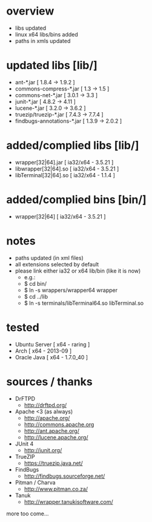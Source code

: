 
overview
========
* libs updated
* linux x64 libs/bins added
* paths in xmls updated

updated libs [lib/]
===========================
* ant-*.jar [ 1.8.4 -> 1.9.2 ]
* commons-compress-*.jar [ 1.3 -> 1.5 ]
* commons-net-*.jar [ 3.0.1 -> 3.3 ]
* junit-*.jar [ 4.8.2 -> 4.11 ]
* lucene-*.jar [ 3.2.0 -> 3.6.2 ]
* truezip/truezip-*.jar [ 7.4.3 -> 7.7.4 ]
* findbugs-annotations-*.jar [ 1.3.9 -> 2.0.2 ]

added/complied libs [lib/]
==================================
* wrapper[32|64].jar [ ia32/x64 - 3.5.21 ]
* libwrapper[32|64].so [ ia32/x64 - 3.5.21 ]
* libTerminal[32|64].so [ ia32/x64 - 1.1.4 ]

added/complied bins [bin/]
==================================	
* wrapper[32|64] [ ia32/x64 - 3.5.21 ]

notes
=====
* paths updated (in xml files)
* all extensions selected by default
* please link either ia32 or x64 lib/bin (like it is now)
	* e.g.:
	* $ cd bin/
	* $ ln -s wrappers/wrapper64 wrapper
	* $ cd ../lib
	* $ ln -s terminals/libTerminal64.so libTerminal.so

tested
======
* Ubuntu Server [ x64 - raring ]
* Arch [ x64 - 2013-09 ]
* Oracle Java [ x64 - 1.7.0_40 ]

sources / thanks
================
* DrFTPD
	* http://drftpd.org/
* Apache <3 (as always)
	* http://apache.org/
	* http://commons.apache.org
	* http://ant.apache.org/
	* http://lucene.apache.org/
* JUnit 4
	* http://junit.org/
* TrueZIP
	* https://truezip.java.net/
* FindBugs
	* http://findbugs.sourceforge.net/
* Pitman / Charva
	* http://www.pitman.co.za/
* Tanuk
	* http://wrapper.tanukisoftware.com/

more too come...
